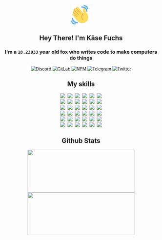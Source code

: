 <div><p align=center><img src=./resources/images/wave.gif width=64px height=64px></p><h2 align=center>Hey There! I'm Käse Fuchs</h2><h3 align=center>I'm a <code>18.23033</code> year old fox who writes code to make computers do things</h3><p align=center><a href=https://discord.com/users/507526681125322772><img alt=Discord src="https://img.shields.io/badge/Discord-5865F2?logo=discord&logoColor=white&style=flat-square#b095952efe9339f67506c78cd29bc0c7"> </a><a href=https://gitlab.com/kasefuchs><img alt=GitLab src="https://img.shields.io/badge/GitLab-330F63?logo=gitlab&logoColor=white&style=flat-square#b095952efe9339f67506c78cd29bc0c7"> </a><a href=https://npmjs.com/~kasefuchs><img alt=NPM src="https://img.shields.io/badge/NPM-CB3837?logo=npm&logoColor=white&style=flat-square#b095952efe9339f67506c78cd29bc0c7"> </a><a href=https://t.me/kasefuchs><img alt=Telegram src="https://img.shields.io/badge/Telegram-2CA5E0?logo=telegram&logoColor=white&style=flat-square#b095952efe9339f67506c78cd29bc0c7"> </a><a href=https://twitter.com/kasefuchs><img alt=Twitter src="https://img.shields.io/badge/Twitter-1DA1F2?logo=twitter&logoColor=white&style=flat-square#b095952efe9339f67506c78cd29bc0c7"></a></p><h2 align=center>My skills</h2><p align=center><a href=https://aws.amazon.com/ ><picture><source srcset="https://skillicons.dev/icons?i=aws&theme=dark#b095952efe9339f67506c78cd29bc0c7" media="(prefers-color-scheme: dark)"><source srcset="https://skillicons.dev/icons?i=aws&theme=light#b095952efe9339f67506c78cd29bc0c7" media="(prefers-color-scheme: light), (prefers-color-scheme: no-preference)"><img src="https://skillicons.dev/icons?i=aws&theme=light#b095952efe9339f67506c78cd29bc0c7"></picture></a>&nbsp;&nbsp;<a href=https://en.wikipedia.org/wiki/Bash_(Unix_shell)><picture><source srcset="https://skillicons.dev/icons?i=bash&theme=dark#b095952efe9339f67506c78cd29bc0c7" media="(prefers-color-scheme: dark)"><source srcset="https://skillicons.dev/icons?i=bash&theme=light#b095952efe9339f67506c78cd29bc0c7" media="(prefers-color-scheme: light), (prefers-color-scheme: no-preference)"><img src="https://skillicons.dev/icons?i=bash&theme=light#b095952efe9339f67506c78cd29bc0c7"></picture></a>&nbsp;&nbsp;<a href=https://discord.com/developers/docs><picture><source srcset="https://skillicons.dev/icons?i=bots&theme=dark#b095952efe9339f67506c78cd29bc0c7" media="(prefers-color-scheme: dark)"><source srcset="https://skillicons.dev/icons?i=bots&theme=light#b095952efe9339f67506c78cd29bc0c7" media="(prefers-color-scheme: light), (prefers-color-scheme: no-preference)"><img src="https://skillicons.dev/icons?i=bots&theme=light#b095952efe9339f67506c78cd29bc0c7"></picture></a>&nbsp;&nbsp;<a href=https://www.cloudflare.com/ ><picture><source srcset="https://skillicons.dev/icons?i=cloudflare&theme=dark#b095952efe9339f67506c78cd29bc0c7" media="(prefers-color-scheme: dark)"><source srcset="https://skillicons.dev/icons?i=cloudflare&theme=light#b095952efe9339f67506c78cd29bc0c7" media="(prefers-color-scheme: light), (prefers-color-scheme: no-preference)"><img src="https://skillicons.dev/icons?i=cloudflare&theme=light#b095952efe9339f67506c78cd29bc0c7"></picture></a>&nbsp;&nbsp;<a href=https://en.wikipedia.org/wiki/CSS><picture><source srcset="https://skillicons.dev/icons?i=css&theme=dark#b095952efe9339f67506c78cd29bc0c7" media="(prefers-color-scheme: dark)"><source srcset="https://skillicons.dev/icons?i=css&theme=light#b095952efe9339f67506c78cd29bc0c7" media="(prefers-color-scheme: light), (prefers-color-scheme: no-preference)"><img src="https://skillicons.dev/icons?i=css&theme=light#b095952efe9339f67506c78cd29bc0c7"></picture></a>&nbsp;&nbsp;<a href=https://www.docker.com/ ><picture><source srcset="https://skillicons.dev/icons?i=docker&theme=dark#b095952efe9339f67506c78cd29bc0c7" media="(prefers-color-scheme: dark)"><source srcset="https://skillicons.dev/icons?i=docker&theme=light#b095952efe9339f67506c78cd29bc0c7" media="(prefers-color-scheme: light), (prefers-color-scheme: no-preference)"><img src="https://skillicons.dev/icons?i=docker&theme=light#b095952efe9339f67506c78cd29bc0c7"></picture></a><br><a href=https://www.electronjs.org/ ><picture><source srcset="https://skillicons.dev/icons?i=electron&theme=dark#b095952efe9339f67506c78cd29bc0c7" media="(prefers-color-scheme: dark)"><source srcset="https://skillicons.dev/icons?i=electron&theme=light#b095952efe9339f67506c78cd29bc0c7" media="(prefers-color-scheme: light), (prefers-color-scheme: no-preference)"><img src="https://skillicons.dev/icons?i=electron&theme=light#b095952efe9339f67506c78cd29bc0c7"></picture></a>&nbsp;&nbsp;<a href=https://expressjs.com/ ><picture><source srcset="https://skillicons.dev/icons?i=express&theme=dark#b095952efe9339f67506c78cd29bc0c7" media="(prefers-color-scheme: dark)"><source srcset="https://skillicons.dev/icons?i=express&theme=light#b095952efe9339f67506c78cd29bc0c7" media="(prefers-color-scheme: light), (prefers-color-scheme: no-preference)"><img src="https://skillicons.dev/icons?i=express&theme=light#b095952efe9339f67506c78cd29bc0c7"></picture></a>&nbsp;&nbsp;<a href=https://www.figma.com/ ><picture><source srcset="https://skillicons.dev/icons?i=figma&theme=dark#b095952efe9339f67506c78cd29bc0c7" media="(prefers-color-scheme: dark)"><source srcset="https://skillicons.dev/icons?i=figma&theme=light#b095952efe9339f67506c78cd29bc0c7" media="(prefers-color-scheme: light), (prefers-color-scheme: no-preference)"><img src="https://skillicons.dev/icons?i=figma&theme=light#b095952efe9339f67506c78cd29bc0c7"></picture></a>&nbsp;&nbsp;<a href=https://firebase.google.com/ ><picture><source srcset="https://skillicons.dev/icons?i=firebase&theme=dark#b095952efe9339f67506c78cd29bc0c7" media="(prefers-color-scheme: dark)"><source srcset="https://skillicons.dev/icons?i=firebase&theme=light#b095952efe9339f67506c78cd29bc0c7" media="(prefers-color-scheme: light), (prefers-color-scheme: no-preference)"><img src="https://skillicons.dev/icons?i=firebase&theme=light#b095952efe9339f67506c78cd29bc0c7"></picture></a>&nbsp;&nbsp;<a href=https://flask.palletsprojects.com/ ><picture><source srcset="https://skillicons.dev/icons?i=flask&theme=dark#b095952efe9339f67506c78cd29bc0c7" media="(prefers-color-scheme: dark)"><source srcset="https://skillicons.dev/icons?i=flask&theme=light#b095952efe9339f67506c78cd29bc0c7" media="(prefers-color-scheme: light), (prefers-color-scheme: no-preference)"><img src="https://skillicons.dev/icons?i=flask&theme=light#b095952efe9339f67506c78cd29bc0c7"></picture></a>&nbsp;&nbsp;<a href=https://cloud.google.com/ ><picture><source srcset="https://skillicons.dev/icons?i=gcp&theme=dark#b095952efe9339f67506c78cd29bc0c7" media="(prefers-color-scheme: dark)"><source srcset="https://skillicons.dev/icons?i=gcp&theme=light#b095952efe9339f67506c78cd29bc0c7" media="(prefers-color-scheme: light), (prefers-color-scheme: no-preference)"><img src="https://skillicons.dev/icons?i=gcp&theme=light#b095952efe9339f67506c78cd29bc0c7"></picture></a><br><a href=https://git-scm.com/ ><picture><source srcset="https://skillicons.dev/icons?i=git&theme=dark#b095952efe9339f67506c78cd29bc0c7" media="(prefers-color-scheme: dark)"><source srcset="https://skillicons.dev/icons?i=git&theme=light#b095952efe9339f67506c78cd29bc0c7" media="(prefers-color-scheme: light), (prefers-color-scheme: no-preference)"><img src="https://skillicons.dev/icons?i=git&theme=light#b095952efe9339f67506c78cd29bc0c7"></picture></a>&nbsp;&nbsp;<a href=https://github.com/ ><picture><source srcset="https://skillicons.dev/icons?i=github&theme=dark#b095952efe9339f67506c78cd29bc0c7" media="(prefers-color-scheme: dark)"><source srcset="https://skillicons.dev/icons?i=github&theme=light#b095952efe9339f67506c78cd29bc0c7" media="(prefers-color-scheme: light), (prefers-color-scheme: no-preference)"><img src="https://skillicons.dev/icons?i=github&theme=light#b095952efe9339f67506c78cd29bc0c7"></picture></a>&nbsp;&nbsp;<a href=https://gitlab.com/ ><picture><source srcset="https://skillicons.dev/icons?i=gitlab&theme=dark#b095952efe9339f67506c78cd29bc0c7" media="(prefers-color-scheme: dark)"><source srcset="https://skillicons.dev/icons?i=gitlab&theme=light#b095952efe9339f67506c78cd29bc0c7" media="(prefers-color-scheme: light), (prefers-color-scheme: no-preference)"><img src="https://skillicons.dev/icons?i=gitlab&theme=light#b095952efe9339f67506c78cd29bc0c7"></picture></a>&nbsp;&nbsp;<a href=https://www.heroku.com/ ><picture><source srcset="https://skillicons.dev/icons?i=heroku&theme=dark#b095952efe9339f67506c78cd29bc0c7" media="(prefers-color-scheme: dark)"><source srcset="https://skillicons.dev/icons?i=heroku&theme=light#b095952efe9339f67506c78cd29bc0c7" media="(prefers-color-scheme: light), (prefers-color-scheme: no-preference)"><img src="https://skillicons.dev/icons?i=heroku&theme=light#b095952efe9339f67506c78cd29bc0c7"></picture></a>&nbsp;&nbsp;<a href=https://en.wikipedia.org/wiki/HTML><picture><source srcset="https://skillicons.dev/icons?i=html&theme=dark#b095952efe9339f67506c78cd29bc0c7" media="(prefers-color-scheme: dark)"><source srcset="https://skillicons.dev/icons?i=html&theme=light#b095952efe9339f67506c78cd29bc0c7" media="(prefers-color-scheme: light), (prefers-color-scheme: no-preference)"><img src="https://skillicons.dev/icons?i=html&theme=light#b095952efe9339f67506c78cd29bc0c7"></picture></a>&nbsp;&nbsp;<a href=https://en.wikipedia.org/wiki/JavaScript><picture><source srcset="https://skillicons.dev/icons?i=js&theme=dark#b095952efe9339f67506c78cd29bc0c7" media="(prefers-color-scheme: dark)"><source srcset="https://skillicons.dev/icons?i=js&theme=light#b095952efe9339f67506c78cd29bc0c7" media="(prefers-color-scheme: light), (prefers-color-scheme: no-preference)"><img src="https://skillicons.dev/icons?i=js&theme=light#b095952efe9339f67506c78cd29bc0c7"></picture></a><br><a href=https://en.wikipedia.org/wiki/Linux><picture><source srcset="https://skillicons.dev/icons?i=linux&theme=dark#b095952efe9339f67506c78cd29bc0c7" media="(prefers-color-scheme: dark)"><source srcset="https://skillicons.dev/icons?i=linux&theme=light#b095952efe9339f67506c78cd29bc0c7" media="(prefers-color-scheme: light), (prefers-color-scheme: no-preference)"><img src="https://skillicons.dev/icons?i=linux&theme=light#b095952efe9339f67506c78cd29bc0c7"></picture></a>&nbsp;&nbsp;<a href=https://mui.com/ ><picture><source srcset="https://skillicons.dev/icons?i=materialui&theme=dark#b095952efe9339f67506c78cd29bc0c7" media="(prefers-color-scheme: dark)"><source srcset="https://skillicons.dev/icons?i=materialui&theme=light#b095952efe9339f67506c78cd29bc0c7" media="(prefers-color-scheme: light), (prefers-color-scheme: no-preference)"><img src="https://skillicons.dev/icons?i=materialui&theme=light#b095952efe9339f67506c78cd29bc0c7"></picture></a>&nbsp;&nbsp;<a href=https://en.wikipedia.org/wiki/Markdown><picture><source srcset="https://skillicons.dev/icons?i=md&theme=dark#b095952efe9339f67506c78cd29bc0c7" media="(prefers-color-scheme: dark)"><source srcset="https://skillicons.dev/icons?i=md&theme=light#b095952efe9339f67506c78cd29bc0c7" media="(prefers-color-scheme: light), (prefers-color-scheme: no-preference)"><img src="https://skillicons.dev/icons?i=md&theme=light#b095952efe9339f67506c78cd29bc0c7"></picture></a>&nbsp;&nbsp;<a href=https://www.mongodb.com/ ><picture><source srcset="https://skillicons.dev/icons?i=mongodb&theme=dark#b095952efe9339f67506c78cd29bc0c7" media="(prefers-color-scheme: dark)"><source srcset="https://skillicons.dev/icons?i=mongodb&theme=light#b095952efe9339f67506c78cd29bc0c7" media="(prefers-color-scheme: light), (prefers-color-scheme: no-preference)"><img src="https://skillicons.dev/icons?i=mongodb&theme=light#b095952efe9339f67506c78cd29bc0c7"></picture></a>&nbsp;&nbsp;<a href=https://www.mysql.com/ ><picture><source srcset="https://skillicons.dev/icons?i=mysql&theme=dark#b095952efe9339f67506c78cd29bc0c7" media="(prefers-color-scheme: dark)"><source srcset="https://skillicons.dev/icons?i=mysql&theme=light#b095952efe9339f67506c78cd29bc0c7" media="(prefers-color-scheme: light), (prefers-color-scheme: no-preference)"><img src="https://skillicons.dev/icons?i=mysql&theme=light#b095952efe9339f67506c78cd29bc0c7"></picture></a>&nbsp;&nbsp;<a href=https://nextjs.org/ ><picture><source srcset="https://skillicons.dev/icons?i=nextjs&theme=dark#b095952efe9339f67506c78cd29bc0c7" media="(prefers-color-scheme: dark)"><source srcset="https://skillicons.dev/icons?i=nextjs&theme=light#b095952efe9339f67506c78cd29bc0c7" media="(prefers-color-scheme: light), (prefers-color-scheme: no-preference)"><img src="https://skillicons.dev/icons?i=nextjs&theme=light#b095952efe9339f67506c78cd29bc0c7"></picture></a><br><a href=https://nodejs.org/en/ ><picture><source srcset="https://skillicons.dev/icons?i=nodejs&theme=dark#b095952efe9339f67506c78cd29bc0c7" media="(prefers-color-scheme: dark)"><source srcset="https://skillicons.dev/icons?i=nodejs&theme=light#b095952efe9339f67506c78cd29bc0c7" media="(prefers-color-scheme: light), (prefers-color-scheme: no-preference)"><img src="https://skillicons.dev/icons?i=nodejs&theme=light#b095952efe9339f67506c78cd29bc0c7"></picture></a>&nbsp;&nbsp;<a href=https://www.postgresql.org/ ><picture><source srcset="https://skillicons.dev/icons?i=postgres&theme=dark#b095952efe9339f67506c78cd29bc0c7" media="(prefers-color-scheme: dark)"><source srcset="https://skillicons.dev/icons?i=postgres&theme=light#b095952efe9339f67506c78cd29bc0c7" media="(prefers-color-scheme: light), (prefers-color-scheme: no-preference)"><img src="https://skillicons.dev/icons?i=postgres&theme=light#b095952efe9339f67506c78cd29bc0c7"></picture></a>&nbsp;&nbsp;<a href=https://learn.microsoft.com/en-us/powershell/ ><picture><source srcset="https://skillicons.dev/icons?i=powershell&theme=dark#b095952efe9339f67506c78cd29bc0c7" media="(prefers-color-scheme: dark)"><source srcset="https://skillicons.dev/icons?i=powershell&theme=light#b095952efe9339f67506c78cd29bc0c7" media="(prefers-color-scheme: light), (prefers-color-scheme: no-preference)"><img src="https://skillicons.dev/icons?i=powershell&theme=light#b095952efe9339f67506c78cd29bc0c7"></picture></a>&nbsp;&nbsp;<a href=https://www.python.org/ ><picture><source srcset="https://skillicons.dev/icons?i=py&theme=dark#b095952efe9339f67506c78cd29bc0c7" media="(prefers-color-scheme: dark)"><source srcset="https://skillicons.dev/icons?i=py&theme=light#b095952efe9339f67506c78cd29bc0c7" media="(prefers-color-scheme: light), (prefers-color-scheme: no-preference)"><img src="https://skillicons.dev/icons?i=py&theme=light#b095952efe9339f67506c78cd29bc0c7"></picture></a>&nbsp;&nbsp;<a href=https://www.raspberrypi.org/ ><picture><source srcset="https://skillicons.dev/icons?i=raspberrypi&theme=dark#b095952efe9339f67506c78cd29bc0c7" media="(prefers-color-scheme: dark)"><source srcset="https://skillicons.dev/icons?i=raspberrypi&theme=light#b095952efe9339f67506c78cd29bc0c7" media="(prefers-color-scheme: light), (prefers-color-scheme: no-preference)"><img src="https://skillicons.dev/icons?i=raspberrypi&theme=light#b095952efe9339f67506c78cd29bc0c7"></picture></a>&nbsp;&nbsp;<a href=https://reactjs.org/ ><picture><source srcset="https://skillicons.dev/icons?i=react&theme=dark#b095952efe9339f67506c78cd29bc0c7" media="(prefers-color-scheme: dark)"><source srcset="https://skillicons.dev/icons?i=react&theme=light#b095952efe9339f67506c78cd29bc0c7" media="(prefers-color-scheme: light), (prefers-color-scheme: no-preference)"><img src="https://skillicons.dev/icons?i=react&theme=light#b095952efe9339f67506c78cd29bc0c7"></picture></a><br><a href=https://redux.js.org/ ><picture><source srcset="https://skillicons.dev/icons?i=redux&theme=dark#b095952efe9339f67506c78cd29bc0c7" media="(prefers-color-scheme: dark)"><source srcset="https://skillicons.dev/icons?i=redux&theme=light#b095952efe9339f67506c78cd29bc0c7" media="(prefers-color-scheme: light), (prefers-color-scheme: no-preference)"><img src="https://skillicons.dev/icons?i=redux&theme=light#b095952efe9339f67506c78cd29bc0c7"></picture></a>&nbsp;&nbsp;<a href=https://en.wikipedia.org/wiki/Regular_expression><picture><source srcset="https://skillicons.dev/icons?i=regex&theme=dark#b095952efe9339f67506c78cd29bc0c7" media="(prefers-color-scheme: dark)"><source srcset="https://skillicons.dev/icons?i=regex&theme=light#b095952efe9339f67506c78cd29bc0c7" media="(prefers-color-scheme: light), (prefers-color-scheme: no-preference)"><img src="https://skillicons.dev/icons?i=regex&theme=light#b095952efe9339f67506c78cd29bc0c7"></picture></a>&nbsp;&nbsp;<a href=https://en.wikipedia.org/wiki/Sass_(stylesheet_language)><picture><source srcset="https://skillicons.dev/icons?i=sass&theme=dark#b095952efe9339f67506c78cd29bc0c7" media="(prefers-color-scheme: dark)"><source srcset="https://skillicons.dev/icons?i=sass&theme=light#b095952efe9339f67506c78cd29bc0c7" media="(prefers-color-scheme: light), (prefers-color-scheme: no-preference)"><img src="https://skillicons.dev/icons?i=sass&theme=light#b095952efe9339f67506c78cd29bc0c7"></picture></a>&nbsp;&nbsp;<a href=https://www.typescriptlang.org/ ><picture><source srcset="https://skillicons.dev/icons?i=ts&theme=dark#b095952efe9339f67506c78cd29bc0c7" media="(prefers-color-scheme: dark)"><source srcset="https://skillicons.dev/icons?i=ts&theme=light#b095952efe9339f67506c78cd29bc0c7" media="(prefers-color-scheme: light), (prefers-color-scheme: no-preference)"><img src="https://skillicons.dev/icons?i=ts&theme=light#b095952efe9339f67506c78cd29bc0c7"></picture></a>&nbsp;&nbsp;<a href=https://unity.com/ ><picture><source srcset="https://skillicons.dev/icons?i=unity&theme=dark#b095952efe9339f67506c78cd29bc0c7" media="(prefers-color-scheme: dark)"><source srcset="https://skillicons.dev/icons?i=unity&theme=light#b095952efe9339f67506c78cd29bc0c7" media="(prefers-color-scheme: light), (prefers-color-scheme: no-preference)"><img src="https://skillicons.dev/icons?i=unity&theme=light#b095952efe9339f67506c78cd29bc0c7"></picture></a>&nbsp;&nbsp;<a href=https://workers.cloudflare.com/ ><picture><source srcset="https://skillicons.dev/icons?i=workers&theme=dark#b095952efe9339f67506c78cd29bc0c7" media="(prefers-color-scheme: dark)"><source srcset="https://skillicons.dev/icons?i=workers&theme=light#b095952efe9339f67506c78cd29bc0c7" media="(prefers-color-scheme: light), (prefers-color-scheme: no-preference)"><img src="https://skillicons.dev/icons?i=workers&theme=light#b095952efe9339f67506c78cd29bc0c7"></picture></a><br></p><h2 align=center>Github Stats</h2><p align=center><picture><source srcset="https://github-readme-stats-kasefuchs.vercel.app/api/?count_private=true&hide_border=true&hide_rank=true&line_height=20&hide_title=true&username=Kasefuchs&theme=dark#b095952efe9339f67506c78cd29bc0c7" media="(prefers-color-scheme: dark)"><source srcset="https://github-readme-stats-kasefuchs.vercel.app/api/?count_private=true&hide_border=true&hide_rank=true&line_height=20&hide_title=true&username=Kasefuchs&theme=light#b095952efe9339f67506c78cd29bc0c7" media="(prefers-color-scheme: light), (prefers-color-scheme: no-preference)"><img align=middle width=350 height=140 src="https://github-readme-stats-kasefuchs.vercel.app/api/?count_private=true&hide_border=true&hide_rank=true&line_height=20&hide_title=true&username=Kasefuchs&theme=light#b095952efe9339f67506c78cd29bc0c7"></picture><picture><source srcset="https://github-readme-stats-kasefuchs.vercel.app/api/top-langs/?count_private=true&hide_border=true&layout=compact&username=Kasefuchs&theme=dark#b095952efe9339f67506c78cd29bc0c7" media="(prefers-color-scheme: dark)"><source srcset="https://github-readme-stats-kasefuchs.vercel.app/api/top-langs/?count_private=true&hide_border=true&layout=compact&username=Kasefuchs&theme=light#b095952efe9339f67506c78cd29bc0c7" media="(prefers-color-scheme: light), (prefers-color-scheme: no-preference)"><img align=middle width=350 height=140 src="https://github-readme-stats-kasefuchs.vercel.app/api/top-langs/?count_private=true&hide_border=true&layout=compact&username=Kasefuchs&theme=light#b095952efe9339f67506c78cd29bc0c7"></picture></p><img src="https://hit.yhype.me/github/profile?user_id=64592097#b095952efe9339f67506c78cd29bc0c7" alt=""></div>
